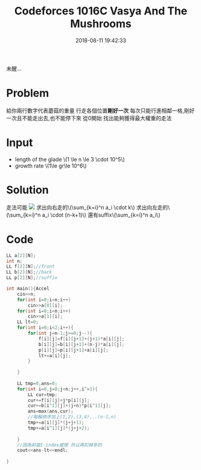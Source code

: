 ﻿---
title: Codeforces 1016C  Vasya And The Mushrooms
tags:
- DP
- Codeforces
categories:
- Competitive Programming
date: 2018-08-11 19:42:33
---
未醒...

# Problem
給你兩行數字代表蘑菇的重量
行走各個位置**剛好一次**
每次只能行進相鄰一格,剛好一次且不能走出去,也不能停下來
從0開始 找出能夠獲得最大權重的走法

<!--more-->

# Input
* length of the glade \\(1 \le n \le 3 \cdot 10^5\\)
* growth rate \\(1\le gr\le 10^6\\)

# Solution

走法可能
![](http://codeforces.com/predownloaded/22/b3/22b3554d78d55966d7f18638de45e29d5ee2d754.png)
求出向右走的\\(\sum_{k=i}^n a_i \cdot k\\)
求出向左走的\\(\sum_{k=i}^n a_i \cdot (n-k+1)\\)
還有suffix\\(\sum_{k=i}^n a_i\\)

# Code
```cpp
LL a[2][N];
int n;
LL f[2][N];//front
LL b[2][N];//back
LL p[2][N];//suffix

int main(){Accel
	cin>>n;
	for(int i=0;i<n;i++)
		cin>>a[0][i];
	for(int i=0;i<n;i++)
		cin>>a[1][i];
	LL lt=0;
	for(int i=0;i<2;i++){
		for(int j=n-1;j>=0;j--){
			f[i][j]=f[i][j+1]+(j+1)*a[i][j];
			b[i][j]=b[i][j+1]+(n-j)*a[i][j];
			p[i][j]=p[i][j+1]+a[i][j];
			lt+=a[i][j];
		}
		
	}
	
	LL tmp=0,ans=0;
	for(int i=0,j=0;j<n;j++,i^=1){
		LL cur=tmp;
		cur+=f[i][j]+j*p[i][j];
		cur+=b[i^1][j]+(j+n)*p[i^1][j];
		ans=max(ans,cur);
		//每輪依序加上(1,2),(3,4),..(n-1,n)
		tmp+=a[i][j]*(j+j+1);
		tmp+=a[i^1][j]*(j+j+2);
		
	}
	//因為前面1-index處理 所以再扣掉多的
	cout<<ans-lt<<endl;
	
}
```
